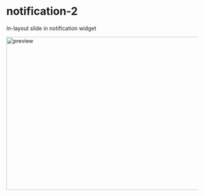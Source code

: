 # notification-2
In-layout slide in notification widget

<img width="600" height="400" alt="preview" src="https://github.com/user-attachments/assets/740b48ec-7012-4837-a7ff-b2d7326bb1b2" />
